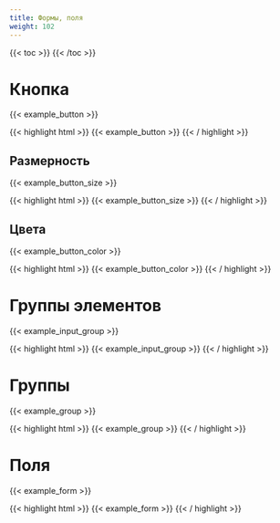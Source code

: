 ```yaml
---
title: Формы, поля
weight: 102
---
```


{{< toc >}}
{{< /toc >}}

# Кнопка

{{< example_button >}}

{{< highlight html >}}
{{< example_button >}}
{{< / highlight >}}

## Размерность

{{< example_button_size >}}

{{< highlight html >}}
{{< example_button_size >}}
{{< / highlight >}}

## Цвета

{{< example_button_color >}}

{{< highlight html >}}
{{< example_button_color >}}
{{< / highlight >}}

# Группы элементов

{{< example_input_group >}}

{{< highlight html >}}
{{< example_input_group >}}
{{< / highlight >}}

# Группы

{{< example_group >}}

{{< highlight html >}}
{{< example_group >}}
{{< / highlight >}}

# Поля

{{< example_form >}}

{{< highlight html >}}
{{< example_form >}}
{{< / highlight >}}
